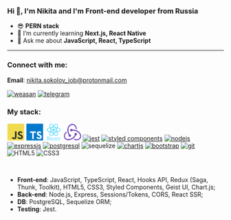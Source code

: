 <h3 align="left">Hi 👋, I'm Nikita and I'm Front-end developer from Russia</h1>

- 😎 **PERN stack**
- 🌱 I’m currently learning **Next.js, React Native**
- 💬 Ask me about **JavaScript, React, TypeScript**
---
<h3 align="left">Connect with me:</h3>

 **Email**: <a href="mailto:nikita.sokolov_job@protonmail.com">nikita.sokolov_job@protonmail.com</a>
<p>
<a align="left" href="https://linkedin.com/in/weasan" target="_blank"><img align="center" src="https://img.icons8.com/color/48/000000/linkedin-2--v1.png" alt="weasan" height="40" width="40" /></a>
<a align="left" href="https://t.me/kaifoolee" target="_balnk"><img align="center" src="https://img.icons8.com/fluency/48/000000/telegram-app.png" height="40" width="40" alt="telegram"/></a>
</p>
<h3 align="left">My stack:</h3>
<p>
<a align="left" href="https://developer.mozilla.org/en-US/docs/Web/JavaScript" target="_blank" rel="noreferrer"><img src="https://raw.githubusercontent.com/devicons/devicon/master/icons/javascript/javascript-original.svg" alt="javascript" width="40" height="40"/></a>
<a align="left" href="https://www.typescriptlang.org/" target="_blank" rel="noreferrer"><img src="https://raw.githubusercontent.com/devicons/devicon/master/icons/typescript/typescript-original.svg" alt="typescript" width="40" height="40"/></a>
<a align="left" href="https://reactjs.org/" target="_blank" rel="noreferrer"><img src="https://raw.githubusercontent.com/devicons/devicon/master/icons/react/react-original-wordmark.svg" alt="react" width="40" height="40"/></a> 
<a align="left" href="https://redux.js.org" target="_blank" rel="noreferrer"><img src="https://raw.githubusercontent.com/devicons/devicon/master/icons/redux/redux-original.svg" alt="redux" width="40" height="40"/></a>
<a align="left" href="https://jestjs.io" target="_blank" rel="noreferrer"><img src="https://www.vectorlogo.zone/logos/jestjsio/jestjsio-icon.svg" alt="jest" width="40" height="40"/></a>
<a align="left" href="https://styled-components.com" target="_blank" rel="noreferrer"><img src="https://static-00.iconduck.com/assets.00/file-type-styled-icon-512x512-kmuegrph.png" alt="styled components" width="40" height="40"/></a>
<a align="left" href="https://nodejs.org" target="_blank" rel="noreferrer"><img src="https://img.icons8.com/fluency/48/000000/node-js.png" alt="nodejs" width="40" height="40"/></a>
<a align="left" href="https://expressjs.com" target="_blank" rel="noreferrer"><img src="https://www.vectorlogo.zone/logos/expressjs/expressjs-icon.svg" alt="expressjs" width="40" height="40"/></a>
<a align="left" href="https://www.postgresql.org" target="_blank" rel="noreferrer"><img src="https://img.icons8.com/color/48/000000/postgreesql.png" alt="postgresql" width="40" height="40"/></a>
<a align="left" href"https://sequelize.org" target="_blank" rel="noreferrer"><img src="https://www.vectorlogo.zone/logos/sequelizejs/sequelizejs-icon.svg" alt="sequelize" width="40" height="40"/></a>
<a align="left" href="https://www.chartjs.org" target="_blank" rel="noreferrer"><img src="https://asset.brandfetch.io/idFdo8ulhr/idg4l58CuH.svg" alt="chartjs" width="40" height="40"/></a>
<a align="left" href="https://getbootstrap.com" target="_blank" rel="noreferrer"><img src="https://img.icons8.com/color/48/000000/bootstrap.png" alt="bootstrap" width="40" height="40"/></a>
<a align="left" href="https://git-scm.com" target="_blank" rel="noreferrer"><img src="https://img.icons8.com/color/48/000000/git.png" alt="git" width="40" height="40"/></a>
<span><img alt="HTML5" width="40px" src="https://img.icons8.com/color/48/000000/html-5--v1.png"/><span>
<span><img alt="CSS3" width="40px" src="https://img.icons8.com/color/48/000000/css3.png"/></span>
</p>
  
<br/>
  
- **Front-end**: JavaScript, TypeScript, React, Hooks API, Redux (Saga, Thunk, Toolkit), HTML5, CSS3, Styled Components, Geist UI, Chart.js;
- **Back-end**: Node.js, Express, Sessions/Tokens, CORS, React SSR;
- **DB**: PostgreSQL, Sequelize ORM;
- **Testing**: Jest.

